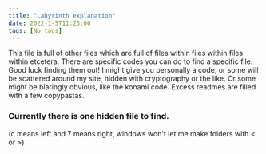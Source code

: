 ```yaml
---
title: "Labyrinth explanation"
date: 2022-1-5T11:23:00
tags: [No tags]
---
```


This file is full of other files which are full of files within files within files within etcetera. 
There are specific codes you can do to find a specific file.
Good luck finding them out! I might give you personally a code, or some will be scattered around my site, hidden with cryptography or the like. Or some might be blaringly obvious, like the konami code.
Excess readmes are filled with a few copypastas.

### Currently there is **one** hidden file to find. 

(c means left and 7 means right, windows won't let me make folders with < or >)